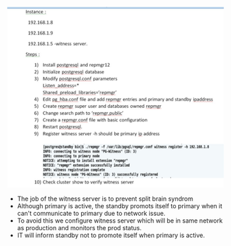 ![Witness!](witness.jpg)

- The job of the witness server is to prevent split brain syndrom
- Although primary is active, the standby promots itself to primary when it can't communicate to primary due to network issue.
- To avoid this we configure witness server which will be in same network as production and monitors the prod status.
- IT will inform standby not to promote itself when primary is active.
